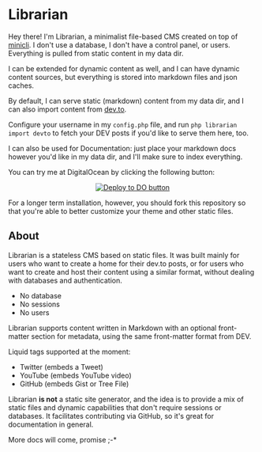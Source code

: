 # Librarian

Hey there! I'm Librarian, a minimalist file-based CMS created on top of [minicli](https://github.com/minicli/minicli). I don't use a database, I don't have a control panel, or users. 
Everything is pulled from static content in my data dir.

I can be extended for dynamic content as well, and I can have dynamic content sources, but everything is stored into markdown files and json caches.

By default, I can serve static (markdown) content from my data dir, and I can also import content from [dev.to](https://dev.to). 

Configure your username in my `config.php` file, and run `php librarian import devto` to fetch your DEV posts if you'd like to serve them here, too.

I can also be used for Documentation: just place your markdown docs however you'd like in my data dir, and I'll make sure to index everything.

You can try me at DigitalOcean by clicking the following button:

<p align="center">
<a title="Deploy this application to DigitalOceans App Platform in a few clicks!" href="https://cloud.digitalocean.com/apps/new?repo=https://github.com/minicli/librarian/tree/main"><img src="https://mp-assets1.sfo2.digitaloceanspaces.com/deploy-to-do/do-btn-blue.svg" alt="Deploy to DO button"></a>
</p>

For a longer term installation, however, you should fork this repository so that you're able to better customize your theme and other static files.
## About

Librarian is a stateless CMS based on static files. It was built mainly for users who want to create a home for their dev.to posts, or for users who want to create and host their content using a similar format, without dealing with databases and authentication.

* No database
* No sessions
* No users

Librarian supports content written in Markdown with an optional front-matter section for metadata, using the same front-matter format from DEV.

Liquid tags supported at the moment:

* Twitter (embeds a Tweet)
* YouTube (embeds YouTube video)
* GitHub (embeds Gist or Tree File)

Librarian **is not** a static site generator, and the idea is to provide a mix of static files and dynamic capabilities that don't require sessions or databases.
It facilitates contributing via GitHub, so it's great for documentation in general.


More docs will come, promise ;-*